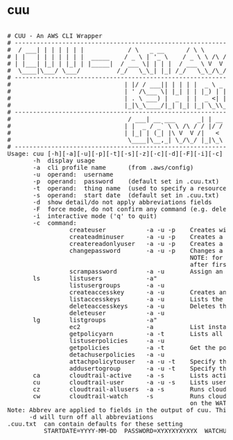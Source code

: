 # cuu
 
<pre> 
# CUU - An AWS CLI Wrapper
# ---------------------------------------------------------------------------------------------------------
#  / ___| | | | | | |            / \   _ __      / \ \      / / ___|   / ___| |   |_ _| |_   _|__   ___ | |
# | |   | | | | | | |  _____    / _ \ | '_ \    / _ \ \ /\ / /\___ \  | |   | |    | |    | |/ _ \ / _ \| |
# | |___| |_| | |_| | |_____|  / ___ \| | | |  / ___ \ V  V /  ___) | | |___| |___ | |    | | (_) | (_) | |
#  \____|\___/ \___/          /_/   \_\_| |_| /_/   \_\_/\_/  |____/   \____|_____|___|   |_|\___/ \___/|_|
# ---------------------------------------------------------------------------------------------------------
#                               | |/ / ___|| | | | |  _ \ _   _| | ___  ___| | | |
#                               | ' /\___ \| |_| | | |_) | | | | |/ _ \/ __| | | |
#                               | . \ ___) |  _  | |  _ <| |_| | |  __/\__ \_|_|_|
#                               |_|\_\____/|_| |_| |_| \_\\__,_|_|\___||___(_|_|_)
# ---------------------------------------------------------------------------------------------------------
#                                / ___| __ ___      _| | __ |  _ \ _   _| | ___  ___ 
#                               | |  _ / _` \ \ /\ / / |/ / | |_) | | | | |/ _ \/ __|
#                               | |_| | (_| |\ V  V /|   <  |  _ <| |_| | |  __/\__ \
#                                \____|\__,_| \_/\_/ |_|\_\ |_| \_\\__,_|_|\___||___/
# ---------------------------------------------------------------------------------------------------------
Usage: cuu [-h][-a][-u][-p][-t][-s][-z][-c][-d][-F][-i][-c]
       -h  display usage
       -a  cli profile name      (from .aws/config)
       -u  operand:  username
       -p  operand:  password    (default set in .cuu.txt)
       -t  operand:  thing name  (used to specify a resource or object name)
       -s  operand:  start date  (default set in .cuu.txt)
       -d  show detail/do not apply abbreviations fields
       -F  force mode, do not confirm any command (e.g. deletes)
       -i  interactive mode ('q' to quit)
       -c  command:
                 createuser           -a -u -p    Creates with no privledges
                 createadminuser      -a -u -p    Creates a user with Administor Access
                 createreadonlyuser   -a -u -p    Creates a user with Read Only
                 changepassword       -a -u -p    Changes a users pwd, Will use PASSWORD in .cuu.txt
                                                  NOTE: for commands above, User will change password
                                                  after first login.  Password may be set in .cuu.txt
                 scrampassword        -a -u       Assign an unknown (scrammed) password
       ls        listusers            -a" 
                 listusergroups       -a -u
                 createaccesskey      -a -u       Creates an accesskey for the user (-u)
                 listaccesskeys       -a -u       Lists the users (-u) access keys)
                 deleteaccesskeys     -a -u       Deletes the users (-u) access keys)
                 deleteuser           -a -u
       lg        listgroups           -a" 
                 ec2                  -a          List instances and securitygroups
                 getpolicyarn         -a -t       Lists all defined policies filter with a regex in -t
                 listuserpolicies     -a -u
                 getpolicies          -a -t       Get the policy docs assocaiated with the regex in -t
                 detachuserpolicies   -a -u
                 attachpolicytouser   -a -u -t    Specify the policy arn with -t
                 addusertogroup       -a -u -t    Specify the group name with -t
       ca        cloudtrail-active    -a -s       Lists active users since start date (-s)
       cu        cloudtrail-user      -a -u -s    Lists user (-u) activity since start date (-s)
       cz        cloudtrail-allusers  -a -s       Runs cloudtrail-users for all users
       cw        cloudtrail-watch     -s          Runs cloudtrail-users for each acct in ACCOUNTLIST
                                                  on the WATCHUSER in .cuu.txt
Note: Abbrev are applied to fields in the output of cuu. This is done to limit line length
      -d will turn off all abbreviations
.cuu.txt  can contain defaults for these setting
          STARTDATE=YYYY-MM-DD  PASSWORD=XYXYXYXYXYX  WATCHUSER=username  ACCOUNTLIST=A1 A2 A3
</pre>
